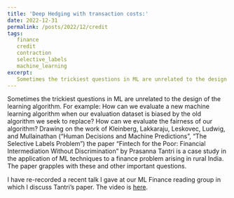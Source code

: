```yaml
---
title: 'Deep Hedging with transaction costs:'
date: 2022-12-31
permalink: /posts/2022/12/credit
tags:
   finance
   credit
   contraction
   selective_labels
   machine_learning
excerpt:
   Sometimes the trickiest questions in ML are unrelated to the design of the learning algorithm
---
```

Sometimes the trickiest questions in ML are unrelated to the design of the learning algorithm. For example: How can we evaluate a new machine learning algorithm when our evaluation dataset is biased by the old algorithm we seek to replace?  How can we evaluate the fairness of our algorithm?
Drawing on the work of Kleinberg, Lakkaraju, Leskovec, Ludwig, and Mullainathan (“Human Decisions and Machine Predictions”, “The Selective Labels Problem”) the paper “Fintech for the Poor: Financial Intermediation Without Discrimination” by Prasanna Tantri is a case study in the application of ML techniques to a finance problem arising in rural India.  The paper grapples with these and other important questions.

I have re-recorded a recent talk I gave at our ML Finance reading group in which I discuss Tantri’s paper.    The video is [here](https://www.youtube.com/watch?v=uQdFkVSvWnE).
